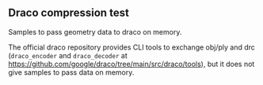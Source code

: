 ## Draco compression test
Samples to pass geometry data to draco on memory.

The official draco repository provides CLI tools to exchange obj/ply and drc (`draco_encoder` and `draco_decoder` at https://github.com/google/draco/tree/main/src/draco/tools), but it does not give samples to pass data on memory.
